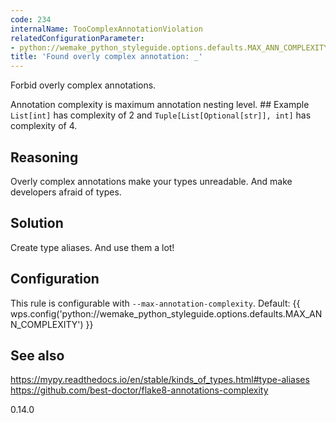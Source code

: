 ```yaml
---
code: 234
internalName: TooComplexAnnotationViolation
relatedConfigurationParameter:
- python://wemake_python_styleguide.options.defaults.MAX_ANN_COMPLEXITY
title: 'Found overly complex annotation: _'
---
```


Forbid overly complex annotations.

Annotation complexity is maximum annotation nesting level. ## Example
`List[int]` has complexity of 2 and `Tuple[List[Optional[str]], int]`
has complexity of 4.

## Reasoning
Overly complex annotations make your types unreadable. And make
developers afraid of types.

## Solution
Create type aliases. And use them a lot\!

## Configuration
This rule is configurable with `--max-annotation-complexity`.
Default:
{{ wps.config('python://wemake_python_styleguide.options.defaults.MAX_ANN_COMPLEXITY') }}

## See also
<https://mypy.readthedocs.io/en/stable/kinds_of_types.html#type-aliases>
<https://github.com/best-doctor/flake8-annotations-complexity>

<div class="versionadded">

0.14.0

</div>